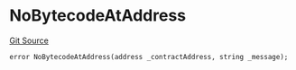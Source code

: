 # NoBytecodeAtAddress
[Git Source](https://github.com/thrackle-io/tron/blob/29c0f577f4a40a4ed7ae1702ee35ca11ff1ccfaf/src/protocol/economic/ruleProcessor/RuleProcessorDiamondLib.sol)


```solidity
error NoBytecodeAtAddress(address _contractAddress, string _message);
```

